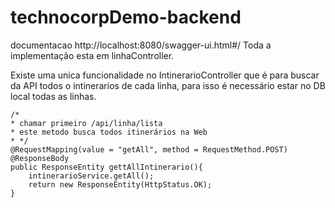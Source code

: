 # technocorpDemo-backend


documentacao
http://localhost:8080/swagger-ui.html#/
Toda a implementação esta em linhaController.

Existe uma unica funcionalidade no IntinerarioController que é para buscar da API todos o intinerarios de cada linha, para isso é necessário estar no DB local todas as linhas.

    /*
    * chamar primeiro /api/linha/lista
    * este metodo busca todos itinerários na Web
    * */
    @RequestMapping(value = "getAll", method = RequestMethod.POST)
    @ResponseBody
    public ResponseEntity gettAllIntinerario(){
        intinerarioService.getAll();
        return new ResponseEntity(HttpStatus.OK);
    }
